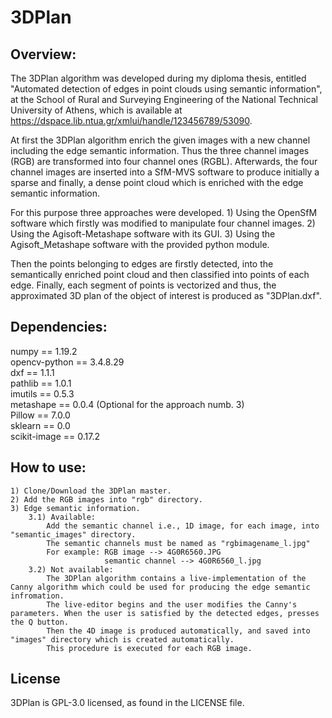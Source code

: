 # 3DPlan


## Overview:
The 3DPlan algorithm was developed during my diploma thesis, entitled "Automated detection of edges in point clouds using semantic information", 
at the School of Rural and Surveying Engineering of the National Technical University of Athens, which is available at https://dspace.lib.ntua.gr/xmlui/handle/123456789/53090.

At first the 3DPlan algorithm enrich the given images with a new channel including the edge semantic information. Thus
the three channel images (RGB) are transformed into four channel ones (RGBL).
Afterwards, the four channel images are inserted into a SfM-MVS software to produce initially a sparse and finally, a dense point cloud which is enriched with the
edge semantic information.</dd>

For this purpose three approaches were developed.
    1) Using the OpenSfM software which firstly was modified to manipulate four channel images.
    2) Using the Agisoft-Metashape software with its GUI.
    3) Using the Agisoft_Metashape software with the provided python module.

Then the points belonging to edges are firstly detected, into the semantically enriched point cloud and then classified into points of each edge. 
Finally, each segment of points is vectorized and thus, the approximated 3D plan of the object of interest is produced as "3DPlan.dxf".
</p>

## Dependencies:

numpy == 1.19.2<br>
opencv-python == 3.4.8.29<br>
dxf == 1.1.1<br>
pathlib == 1.0.1<br>
imutils == 0.5.3<br>
metashape == 0.0.4 (Optional for the approach numb. 3)<br>
Pillow == 7.0.0<br>
sklearn == 0.0<br>
scikit-image == 0.17.2<br>


## How to use:
    1) Clone/Download the 3DPlan master.
    2) Add the RGB images into "rgb" directory.
    3) Edge semantic information.
        3.1) Available:
            Add the semantic channel i.e., 1D image, for each image, into "semantic_images" directory.
            The semantic channels must be named as "rgbimagename_l.jpg"
            For example: RGB image --> 4G0R6560.JPG
                         semantic channel --> 4G0R6560_l.jpg
        3.2) Not available:
            The 3DPlan algorithm contains a live-implementation of the Canny algorithm which could be used for producing the edge semantic infromation.
            The live-editor begins and the user modifies the Canny's parameters. When the user is satisfied by the detected edges, presses the Q button.
            Then the 4D image is produced automatically, and saved into "images" directory which is created automatically.
            This procedure is executed for each RGB image.



## License
3DPlan is GPL-3.0 licensed, as found in the LICENSE file.
